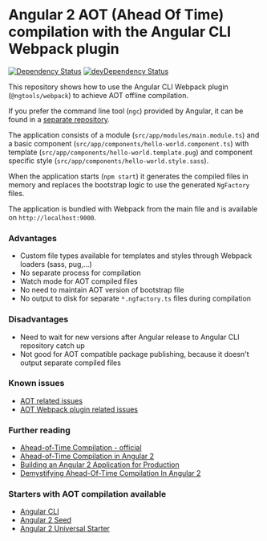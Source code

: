 # Angular 2 AOT (Ahead Of Time) compilation with the Angular CLI Webpack plugin
[![Dependency Status](https://david-dm.org/blacksonic/angular2-aot-cli-webpack-plugin.svg)](https://david-dm.org/blacksonic/angular2-aot-cli-webpack-plugin)
[![devDependency Status](https://david-dm.org/blacksonic/angular2-aot-cli-webpack-plugin/dev-status.svg)](https://david-dm.org/blacksonic/angular2-aot-cli-webpack-plugin?type=dev)

This repository shows how to use the Angular CLI Webpack plugin (```@ngtools/webpack```) to achieve AOT offline compilation.

If you prefer the command line tool (```ngc```) provided by Angular, 
it can be found in a [separate repository](https://github.com/blacksonic/angular2-aot-webpack).

The application consists of 
a module (```src/app/modules/main.module.ts```)
and a basic component (```src/app/components/hello-world.component.ts```) 
with template (```src/app/components/hello-world.template.pug```) 
and component specific style (```src/app/components/hello-world.style.sass```).

When the application starts (```npm start```) 
it generates the compiled files in memory 
and replaces the bootstrap logic to use the generated ```NgFactory``` files.

The application is bundled with Webpack from the main file and is available on ```http://localhost:9000```.

### Advantages

- Custom file types available for templates and styles through Webpack loaders (sass, pug,...)
- No separate process for compilation
- Watch mode for AOT compiled files
- No need to maintain AOT version of bootstrap file
- No output to disk for separate ```*.ngfactory.ts``` files during compilation

### Disadvantages

- Need to wait for new versions after Angular release to Angular CLI repository catch up
- Not good for AOT compatible package publishing, because it doesn't output separate compiled files

### Known issues

- [AOT related issues](https://github.com/angular/angular/issues?utf8=%E2%9C%93&q=is%3Aissue%20is%3Aopen%20aot)
- [AOT Webpack plugin related issues](https://github.com/angular/angular-cli/issues?utf8=%E2%9C%93&q=is%3Aissue%20is%3Aopen%20aot)

### Further reading

- [Ahead-of-Time Compilation - official](https://angular.io/docs/ts/latest/cookbook/aot-compiler.html)
- [Ahead-of-Time Compilation in Angular 2](http://blog.mgechev.com/2016/08/14/ahead-of-time-compilation-angular-offline-precompilation/)
- [Building an Angular 2 Application for Production](http://blog.mgechev.com/2016/06/26/tree-shaking-angular2-production-build-rollup-javascript/)
- [Demystifying Ahead-Of-Time Compilation In Angular 2](http://slides.com/wassimchegham/demystifying-ahead-of-time-compilation-in-angular-2-aot-jit)

### Starters with AOT compilation available

- [Angular CLI](https://github.com/angular/angular-cli)
- [Angular 2 Seed](https://github.com/mgechev/angular-seed)
- [Angular 2 Universal Starter](https://github.com/angular/universal-starter)
